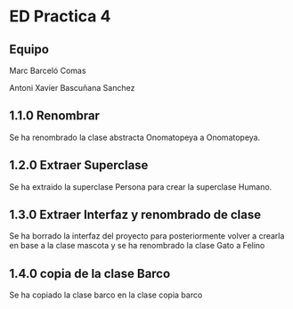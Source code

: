 # ED Practica 4
## Equipo
Marc Barceló Comas

Antoni Xavier Bascuñana Sanchez
## 1.1.0 Renombrar
Se ha renombrado la clase abstracta Onomatopeya a Onomatopeya.
## 1.2.0 Extraer Superclase
Se ha extraido la superclase Persona para crear la superclase Humano.
## 1.3.0 Extraer Interfaz y renombrado de clase
Se ha borrado la interfaz del proyecto para posteriormente volver a crearla en base a la clase mascota y se ha renombrado la clase Gato a Felino
## 1.4.0 copia de la clase Barco
Se ha copiado la clase barco en la clase copia barco
